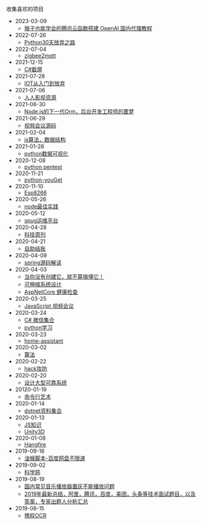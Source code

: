 收集喜欢的项目
* 2023-03-09
  * [猴子也能学会的腾讯云函数搭建 OpenAI 国内代理教程](https://github.com/Ice-Hazymoon/openai-scf-proxy)
* 2022-07-26
  * [Python30天放弃之路](https://github.com/Asabeneh/30-Days-Of-Python)
* 2022-07-04
  * [zigbee2mqtt](https://github.com/Koenkk/zigbee2mqtt)
* 2021-12-15
  * [C#截屏](https://github.com/NickeManarin/ScreenToGif)
* 2021-07-28
  * [IOT从入门到放弃](https://github.com/microsoft/IoT-For-Beginners)
* 2021-07-06
  * [人人影视资源](https://github.com/tgbot-collection/YYeTsBot)
* 2021-06-30
  * [Node.js的下一代Orm，后台开发工程师的噩梦](https://github.com/prisma/prisma)
* 2021-06-29
  * [视频会议源码](https://github.com/fmeringdal/nettu-meet)
* 2021-02-04
  * [js算法，数据结构](https://github.com/trekhleb/javascript-algorithms)
* 2021-01-28
  * [python数据可视化](https://github.com/apache/superset)
* 2020-12-08
  * [python pentest](https://github.com/swisskyrepo/PayloadsAllTheThings)
* 2020-11-21
  * [python-youGet](https://github.com/soimort/you-get)
* 2020-11-10
  * [Esp8266](https://github.com/arendst/Tasmota)
* 2020-05-26
  * [node最佳实践](https://github.com/goldbergyoni/nodebestpractices/blob/master/README.chinese.md)
* 2020-05-12
  * [spug运维平台](https://github.com/openspug/spug)
* 2020-04-28
  * [科技周刊](https://github.com/ruanyf/weekly)
* 2020-04-21
  * [自助结账](https://github.com/natewong1313/bird-bot)
* 2020-04-09
  * [spring源码解读](https://github.com/seaswalker/spring-analysis)
* 2020-04-03
  * [当你没有创建它，就不算搞懂它！](https://github.com/danistefanovic/build-your-own-x)
  * [可伸缩系统设计](https://github.com/donnemartin/system-design-primer)
  * [AspNetCore 健康检查](https://github.com/Xabaril/AspNetCore.Diagnostics.HealthChecks)
* 2020-03-25
  * [JavaScript 视频会议](https://github.com/jitsi/jitsi-meet)
* 2020-03-24
  * [C#  微信集合](https://github.com/JeffreySu/WeiXinMPSDK)
  * [python学习](https://github.com/jackfrued/Python-100-Days)
* 2020-03-23
  * [home-assistant](https://github.com/home-assistant/core)
* 2020-03-02
  * [算法](https://github.com/labuladong/fucking-algorithm)
* 2020-02-22
  * [hack攻防](https://github.com/The-Art-of-Hacking/h4cker)
* 2020-02-20
  * [设计大型可靠系统](https://github.com/binhnguyennus/awesome-scalability)
* 20120-01-19
  * [命令行艺术](https://github.com/jlevy/the-art-of-command-line)
* 2020-01-14
  * [dotnet资料集合](https://github.com/thangchung/awesome-dotnet-core)
* 2020-01-13
  * [JS知识](https://github.com/getify/You-Dont-Know-JS)
  * [Unity3D](https://github.com/XINCGer/Unity3DTraining)
* 2020-01-08
  * [Hangfire](https://github.com/HangfireIO/Hangfire)
* 2019-09-16
  * [油猴脚本-百度网盘不限速](https://github.com/syhyz1990/baiduyun)
* 2019-09-02
  * [科学网](https://github.com/Alvin9999/new-pac/wiki)
* 2019-08-19
  * [国内常见音乐播放器置灰不能播放问题](https://github.com/nondanee/UnblockNeteaseMusic)
  * [2019年最新总结，阿里，腾讯，百度，美团，头条等技术面试题目，以及答案，专家出题人分析汇总](https://github.com/0voice/interview_internal_reference)
* 2019-08-15
  * [携程OCR](https://github.com/ctripcorp/C-OCR)
